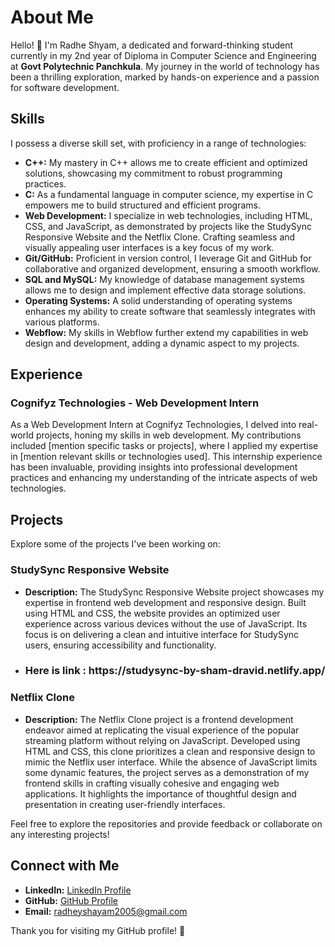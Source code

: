 # About Me

Hello! 👋 I'm Radhe Shyam, a dedicated and forward-thinking student currently in my 2nd year of Diploma in Computer Science and Engineering at **Govt Polytechnic Panchkula**. My journey in the world of technology has been a thrilling exploration, marked by hands-on experience and a passion for software development.

## Skills

I possess a diverse skill set, with proficiency in a range of technologies:

- **C++:** My mastery in C++ allows me to create efficient and optimized solutions, showcasing my commitment to robust programming practices.
- **C:** As a fundamental language in computer science, my expertise in C empowers me to build structured and efficient programs.
- **Web Development:** I specialize in web technologies, including HTML, CSS, and JavaScript, as demonstrated by projects like the StudySync Responsive Website and the Netflix Clone. Crafting seamless and visually appealing user interfaces is a key focus of my work.
- **Git/GitHub:** Proficient in version control, I leverage Git and GitHub for collaborative and organized development, ensuring a smooth workflow.
- **SQL and MySQL:** My knowledge of database management systems allows me to design and implement effective data storage solutions.
- **Operating Systems:** A solid understanding of operating systems enhances my ability to create software that seamlessly integrates with various platforms.
- **Webflow:** My skills in Webflow further extend my capabilities in web design and development, adding a dynamic aspect to my projects.

## Experience

### Cognifyz Technologies - Web Development Intern

As a Web Development Intern at Cognifyz Technologies, I delved into real-world projects, honing my skills in web development. My contributions included [mention specific tasks or projects], where I applied my expertise in [mention relevant skills or technologies used]. This internship experience has been invaluable, providing insights into professional development practices and enhancing my understanding of the intricate aspects of web technologies.

## Projects

Explore some of the projects I've been working on:

### StudySync Responsive Website

- **Description:** The StudySync Responsive Website project showcases my expertise in frontend web development and responsive design. Built using HTML and CSS, the website provides an optimized user experience across various devices without the use of JavaScript. Its focus is on delivering a clean and intuitive interface for StudySync users, ensuring accessibility and functionality.
- <h3>Here is link : https://studysync-by-sham-dravid.netlify.app/</h3>

### Netflix Clone

- **Description:** The Netflix Clone project is a frontend development endeavor aimed at replicating the visual experience of the popular streaming platform without relying on JavaScript. Developed using HTML and CSS, this clone prioritizes a clean and responsive design to mimic the Netflix user interface. While the absence of JavaScript limits some dynamic features, the project serves as a demonstration of my frontend skills in crafting visually cohesive and engaging web applications. It highlights the importance of thoughtful design and presentation in creating user-friendly interfaces.

Feel free to explore the repositories and provide feedback or collaborate on any interesting projects!

## Connect with Me

- **LinkedIn:** [LinkedIn Profile](https://www.linkedin.com/in/radhe-shyam-6b5780236/)
- **GitHub:** [GitHub Profile](https://github.com/RADHE-SHYAM-03)
- **Email:** [radheyshayam2005@gmail.com](mailto:radheyshayam2005@gmail.com)

Thank you for visiting my GitHub profile! 🚀

